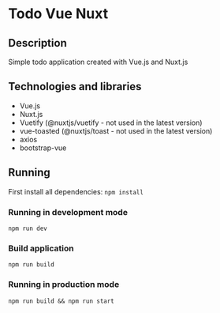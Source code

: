 # Todo Vue Nuxt

## Description

Simple todo application created with Vue.js and Nuxt.js

## Technologies and libraries

*   Vue.js
*   Nuxt.js
*   Vuetify (@nuxtjs/vuetify - not used in the latest version)
*   vue-toasted (@nuxtjs/toast - not used in the latest version)
*   axios
*   bootstrap-vue

## Running

First install all dependencies: `npm install`

### Running in development mode

`npm run dev`

### Build application

`npm run build`

### Running in production mode

`npm run build && npm run start`
